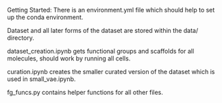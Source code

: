 Getting Started:
There is an environment.yml file which should help to set up the conda environment.

Dataset and all later forms of the dataset are stored within the data/ directory. 

dataset_creation.ipynb gets functional groups and scaffolds for all molecules, should work by running all cells.

curation.ipynb creates the smaller curated version of the dataset which is used in small_vae.ipynb.

fg_funcs.py contains helper functions for all other files.
